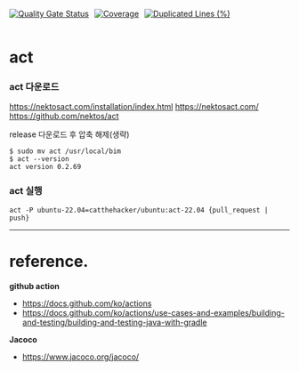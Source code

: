 <div style="display: flex; gap: 10px;">

[![Quality Gate Status](https://sonarcloud.io/api/project_badges/measure?project=ljw1126_helloInventory&metric=alert_status)](https://sonarcloud.io/summary/new_code?id=ljw1126_helloInventory)

[![Coverage](https://sonarcloud.io/api/project_badges/measure?project=ljw1126_helloInventory&metric=coverage)](https://sonarcloud.io/summary/new_code?id=ljw1126_helloInventory)

[![Duplicated Lines (%)](https://sonarcloud.io/api/project_badges/measure?project=ljw1126_helloInventory&metric=duplicated_lines_density)](https://sonarcloud.io/summary/new_code?id=ljw1126_helloInventory)

</div>

# act

### act 다운로드
https://nektosact.com/installation/index.html
https://nektosact.com/
https://github.com/nektos/act

release 다운로드 후 압축 해제(생략)
```shell
$ sudo mv act /usr/local/bim
$ act --version
act version 0.2.69
```

### act 실행

```shell
act -P ubuntu-22.04=catthehacker/ubuntu:act-22.04 {pull_request | push}
```



---
# reference.
**github action**
- https://docs.github.com/ko/actions
- https://docs.github.com/ko/actions/use-cases-and-examples/building-and-testing/building-and-testing-java-with-gradle

**Jacoco**
- https://www.jacoco.org/jacoco/
